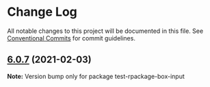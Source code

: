 # Change Log

All notable changes to this project will be documented in this file.
See [Conventional Commits](https://conventionalcommits.org) for commit guidelines.

## [6.0.7](https://github.com/reme3d2y/test-rpackage-box/compare/test-rpackage-box-input@1.0.0...test-rpackage-box-input@6.0.7) (2021-02-03)

**Note:** Version bump only for package test-rpackage-box-input
